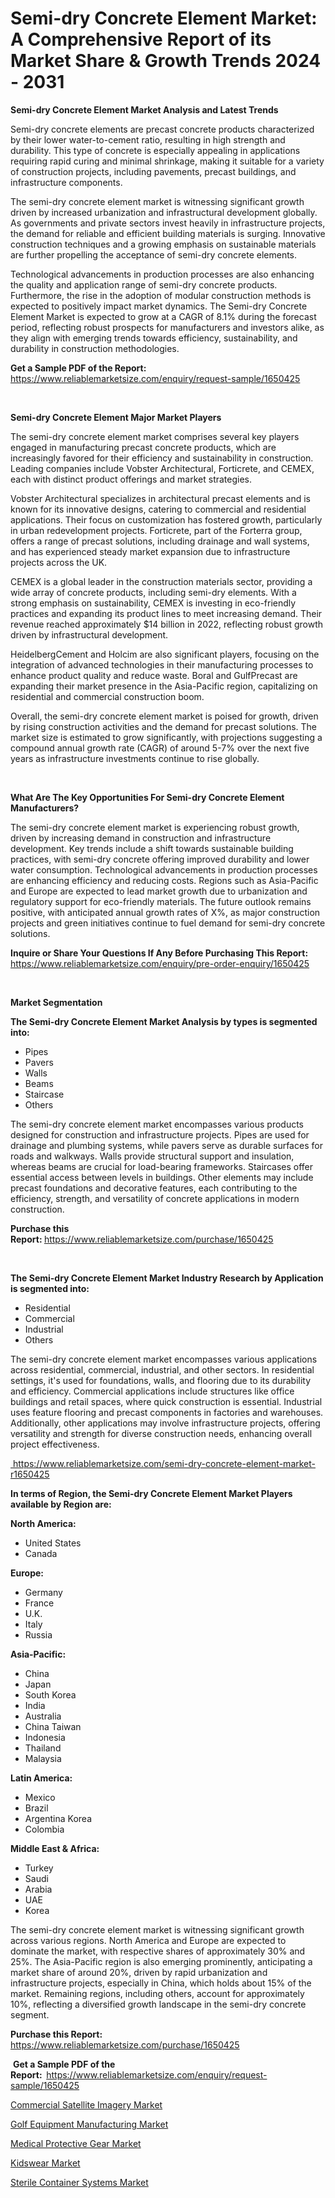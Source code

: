 <p><h1>Semi-dry Concrete Element Market: A Comprehensive Report of its Market Share & Growth Trends 2024 - 2031</h1></p><p><strong>Semi-dry Concrete Element Market Analysis and Latest Trends</strong></p>
<p><p>Semi-dry concrete elements are precast concrete products characterized by their lower water-to-cement ratio, resulting in high strength and durability. This type of concrete is especially appealing in applications requiring rapid curing and minimal shrinkage, making it suitable for a variety of construction projects, including pavements, precast buildings, and infrastructure components.</p><p>The semi-dry concrete element market is witnessing significant growth driven by increased urbanization and infrastructural development globally. As governments and private sectors invest heavily in infrastructure projects, the demand for reliable and efficient building materials is surging. Innovative construction techniques and a growing emphasis on sustainable materials are further propelling the acceptance of semi-dry concrete elements.</p><p>Technological advancements in production processes are also enhancing the quality and application range of semi-dry concrete products. Furthermore, the rise in the adoption of modular construction methods is expected to positively impact market dynamics. The Semi-dry Concrete Element Market is expected to grow at a CAGR of 8.1% during the forecast period, reflecting robust prospects for manufacturers and investors alike, as they align with emerging trends towards efficiency, sustainability, and durability in construction methodologies.</p></p>
<p><strong>Get a Sample PDF of the Report:&nbsp;</strong> <a href="https://www.reliablemarketsize.com/enquiry/request-sample/1650425?utm_campaign=1176&utm_medium=2&utm_source=Github&utm_content=ia&utm_term=26092024&utm_id=semi-dry-concrete-element">https://www.reliablemarketsize.com/enquiry/request-sample/1650425</a></p>
<p>&nbsp;</p>
<p><strong>Semi-dry Concrete Element Major Market Players</strong></p>
<p><p>The semi-dry concrete element market comprises several key players engaged in manufacturing precast concrete products, which are increasingly favored for their efficiency and sustainability in construction. Leading companies include Vobster Architectural, Forticrete, and CEMEX, each with distinct product offerings and market strategies.</p><p>Vobster Architectural specializes in architectural precast elements and is known for its innovative designs, catering to commercial and residential applications. Their focus on customization has fostered growth, particularly in urban redevelopment projects. Forticrete, part of the Forterra group, offers a range of precast solutions, including drainage and wall systems, and has experienced steady market expansion due to infrastructure projects across the UK.</p><p>CEMEX is a global leader in the construction materials sector, providing a wide array of concrete products, including semi-dry elements. With a strong emphasis on sustainability, CEMEX is investing in eco-friendly practices and expanding its product lines to meet increasing demand. Their revenue reached approximately $14 billion in 2022, reflecting robust growth driven by infrastructural development.</p><p>HeidelbergCement and Holcim are also significant players, focusing on the integration of advanced technologies in their manufacturing processes to enhance product quality and reduce waste. Boral and GulfPrecast are expanding their market presence in the Asia-Pacific region, capitalizing on residential and commercial construction boom.</p><p>Overall, the semi-dry concrete element market is poised for growth, driven by rising construction activities and the demand for precast solutions. The market size is estimated to grow significantly, with projections suggesting a compound annual growth rate (CAGR) of around 5-7% over the next five years as infrastructure investments continue to rise globally.</p></p>
<p>&nbsp;</p>
<p><strong>What Are The Key Opportunities For Semi-dry Concrete Element Manufacturers?</strong></p>
<p><p>The semi-dry concrete element market is experiencing robust growth, driven by increasing demand in construction and infrastructure development. Key trends include a shift towards sustainable building practices, with semi-dry concrete offering improved durability and lower water consumption. Technological advancements in production processes are enhancing efficiency and reducing costs. Regions such as Asia-Pacific and Europe are expected to lead market growth due to urbanization and regulatory support for eco-friendly materials. The future outlook remains positive, with anticipated annual growth rates of X%, as major construction projects and green initiatives continue to fuel demand for semi-dry concrete solutions.</p></p>
<p><strong>Inquire or Share Your Questions If Any Before Purchasing This Report:</strong> <a href="https://www.reliablemarketsize.com/enquiry/pre-order-enquiry/1650425?utm_campaign=1176&utm_medium=2&utm_source=Github&utm_content=ia&utm_term=26092024&utm_id=semi-dry-concrete-element">https://www.reliablemarketsize.com/enquiry/pre-order-enquiry/1650425</a></p>
<p>&nbsp;</p>
<p><strong>Market Segmentation</strong></p>
<p><strong>The Semi-dry Concrete Element Market Analysis by types is segmented into:</strong></p>
<p><ul><li>Pipes</li><li>Pavers</li><li>Walls</li><li>Beams</li><li>Staircase</li><li>Others</li></ul></p>
<p><p>The semi-dry concrete element market encompasses various products designed for construction and infrastructure projects. Pipes are used for drainage and plumbing systems, while pavers serve as durable surfaces for roads and walkways. Walls provide structural support and insulation, whereas beams are crucial for load-bearing frameworks. Staircases offer essential access between levels in buildings. Other elements may include precast foundations and decorative features, each contributing to the efficiency, strength, and versatility of concrete applications in modern construction.</p></p>
<p><strong>Purchase this Report:&nbsp;</strong><a href="https://www.reliablemarketsize.com/purchase/1650425?utm_campaign=1176&utm_medium=2&utm_source=Github&utm_content=ia&utm_term=26092024&utm_id=semi-dry-concrete-element">https://www.reliablemarketsize.com/purchase/1650425</a></p>
<p>&nbsp;</p>
<p><strong>The Semi-dry Concrete Element Market Industry Research by Application is segmented into:</strong></p>
<p><ul><li>Residential</li><li>Commercial</li><li>Industrial</li><li>Others</li></ul></p>
<p><p>The semi-dry concrete element market encompasses various applications across residential, commercial, industrial, and other sectors. In residential settings, it's used for foundations, walls, and flooring due to its durability and efficiency. Commercial applications include structures like office buildings and retail spaces, where quick construction is essential. Industrial uses feature flooring and precast components in factories and warehouses. Additionally, other applications may involve infrastructure projects, offering versatility and strength for diverse construction needs, enhancing overall project effectiveness.</p></p>
<p><a href="https://www.reliablemarketsize.com/semi-dry-concrete-element-market-r1650425?utm_campaign=1176&utm_medium=2&utm_source=Github&utm_content=ia&utm_term=26092024&utm_id=semi-dry-concrete-element">&nbsp;https://www.reliablemarketsize.com/semi-dry-concrete-element-market-r1650425</a></p>
<p><strong>In terms of Region, the Semi-dry Concrete Element Market Players available by Region are:</strong></p>
<p>
    <p> <strong> North America: </strong>
        <ul>
            <li>United States</li>
            <li>Canada</li>
        </ul>
        </p> 
    <p> <strong> Europe: </strong>
        <ul>
            <li>Germany</li>
            <li>France</li>
            <li>U.K.</li>
            <li>Italy</li>
            <li>Russia</li>
        </ul>
        </p> 
    <p> <strong> Asia-Pacific: </strong>
        <ul>
            <li>China</li>
            <li>Japan</li>
            <li>South Korea</li>
            <li>India</li>
            <li>Australia</li>
            <li>China Taiwan</li>
            <li>Indonesia</li>
            <li>Thailand</li>
            <li>Malaysia</li>
        </ul>
        </p> 
    <p> <strong> Latin America: </strong>
        <ul>
            <li>Mexico</li>
            <li>Brazil</li>
            <li>Argentina Korea</li>
            <li>Colombia</li>
        </ul>
        </p> 
    <p> <strong> Middle East & Africa: </strong>
        <ul>
            <li>Turkey</li>
            <li>Saudi</li>
            <li>Arabia</li>
            <li>UAE</li>
            <li>Korea</li>
        </ul>
    </p>
    </p>
<p><p>The semi-dry concrete element market is witnessing significant growth across various regions. North America and Europe are expected to dominate the market, with respective shares of approximately 30% and 25%. The Asia-Pacific region is also emerging prominently, anticipating a market share of around 20%, driven by rapid urbanization and infrastructure projects, especially in China, which holds about 15% of the market. Remaining regions, including others, account for approximately 10%, reflecting a diversified growth landscape in the semi-dry concrete segment.</p></p>
<p><strong>Purchase this Report: </strong><a href="https://www.reliablemarketsize.com/purchase/1650425?utm_campaign=1176&utm_medium=2&utm_source=Github&utm_content=ia&utm_term=26092024&utm_id=semi-dry-concrete-element">https://www.reliablemarketsize.com/purchase/1650425</a></p>
<p>&nbsp;<strong>Get a Sample PDF of the Report:&nbsp;&nbsp;</strong><a href="https://www.reliablemarketsize.com/enquiry/request-sample/1650425?utm_campaign=1176&utm_medium=2&utm_source=Github&utm_content=ia&utm_term=26092024&utm_id=semi-dry-concrete-element">https://www.reliablemarketsize.com/enquiry/request-sample/1650425</a></p>
<p><strong></strong></p>
<p><p><a href="https://www.linkedin.com/pulse/commercial-satellite-imagery-market-indicators-size-regional-u4zwc?trackingId=9zvW816WSkunnytfdfB2ew%3D%3D&utm_campaign=1176&utm_medium=2&utm_source=Github&utm_content=ia&utm_term=26092024&utm_id=semi-dry-concrete-element">Commercial Satellite Imagery Market</a></p><p><a href="https://issuu.com/reportprime-2/docs/golf-equipment-manufacturing-market_cac9c8f1aad3b0?utm_campaign=1176&utm_medium=2&utm_source=Github&utm_content=ia&utm_term=26092024&utm_id=semi-dry-concrete-element">Golf Equipment Manufacturing Market</a></p><p><a href="https://www.linkedin.com/pulse/exploring-medical-protective-gear-market-dynamics-global-tqn4e?trackingId=bWGK4%2BbQT4Olrp7HvXVDhQ%3D%3D&utm_campaign=1176&utm_medium=2&utm_source=Github&utm_content=ia&utm_term=26092024&utm_id=semi-dry-concrete-element">Medical Protective Gear Market</a></p><p><a href="https://issuu.com/reportprime-2/docs/kidswear-market-size-2030.pptx_bf76d924582625?utm_campaign=1176&utm_medium=2&utm_source=Github&utm_content=ia&utm_term=26092024&utm_id=semi-dry-concrete-element">Kidswear Market</a></p><p><a href="https://www.linkedin.com/pulse/global-sterile-container-systems-market-focus-application-inijc?utm_campaign=1176&utm_medium=2&utm_source=Github&utm_content=ia&utm_term=26092024&utm_id=semi-dry-concrete-element">Sterile Container Systems Market</a></p></p>